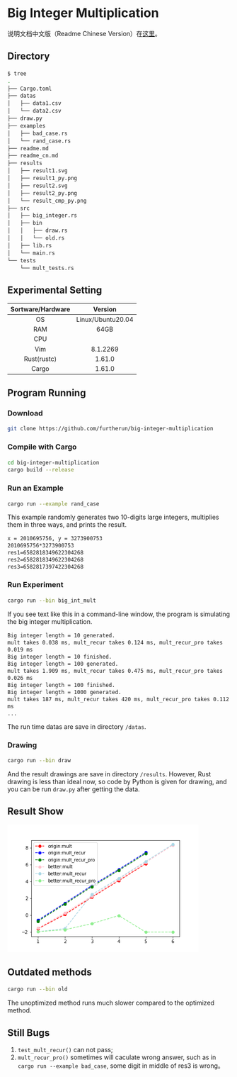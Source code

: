 # Big Integer Multiplication

说明文档中文版（Readme Chinese Version）在[这里](readme.md)。

## Directory

```sh
$ tree
.
├── Cargo.toml
├── datas
│   ├── data1.csv
│   └── data2.csv
├── draw.py
├── examples
│   ├── bad_case.rs
│   └── rand_case.rs
├── readme.md
├── readme_cn.md
├── results
│   ├── result1.svg
│   ├── result1_py.png
│   ├── result2.svg
│   ├── result2_py.png
│   └── result_cmp_py.png
├── src
│   ├── big_integer.rs
│   ├── bin
│   │   ├── draw.rs
│   │   └── old.rs
│   ├── lib.rs
│   └── main.rs
└── tests
    └── mult_tests.rs
```

## Experimental Setting

| Sortware/Hardware |      Version      |
| :---------------: | :---------------: |
|        OS         | Linux/Ubuntu20.04 |
|        RAM        |       64GB        |
|        CPU        |                   |
|        Vim        |     8.1.2269      |
|    Rust(rustc)    |      1.61.0       |
|       Cargo       |      1.61.0       |

## Program Running

### Download

```sh
git clone https://github.com/furtherun/big-integer-multiplication
```

### Compile with Cargo

```sh
cd big-integer-multiplication
cargo build --release
```

### Run an Example

```sh
cargo run --example rand_case
```

This example randomly generates two 10-digits large integers,
multiplies them in three ways, and prints the result.

```output
x = 2010695756, y = 3273900753
2010695756*3273900753
res1=6582818349622304268
res2=6582818349622304268
res3=6582817397422304268
```

### Run Experiment

```sh
cargo run --bin big_int_mult
```

If you see text like this in a command-line window,
the program is simulating the big integer multiplication.

```output
Big integer length = 10 generated.
mult takes 0.038 ms, mult_recur takes 0.124 ms, mult_recur_pro takes 0.019 ms
Big integer length = 10 finished.
Big integer length = 100 generated.
mult takes 1.909 ms, mult_recur takes 0.475 ms, mult_recur_pro takes 0.026 ms
Big integer length = 100 finished.
Big integer length = 1000 generated.
mult takes 187 ms, mult_recur takes 420 ms, mult_recur_pro takes 0.112 ms
...
```

The run time datas are save in directory `/datas`.

### Drawing

```sh
cargo run --bin draw
```

And the result drawings are save in directory `/results`.
However, Rust drawing is less than ideal now,
so code by Python is given for drawing,
and you can be run `draw.py` after getting the data.

## Result Show

![result](results/result_cmp_py.png)

## Outdated methods

```sh
cargo run --bin old
```

The unoptimized method runs much slower compared to the optimized method.

## Still Bugs

1. `test_mult_recur()` can not pass;
2. `mult_recur_pro()` sometimes will caculate wrong answer, such as in
`cargo run --example bad_case`, some digit in middle of res3 is wrong。
